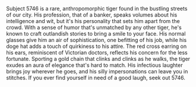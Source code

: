 Subject 5746 is a rare, anthropomorphic tiger found in the bustling streets of our city. His profession, that of a banker, speaks volumes about his intelligence and wit, but it's his personality that sets him apart from the crowd. With a sense of humor that's unmatched by any other tiger, he's known to craft outlandish stories to bring a smile to your face. His normal glasses give him an air of sophistication, one befitting of his job, while his doge hat adds a touch of quirkiness to his attire. The red cross earring on his ears, reminiscent of Victorian doctors, reflects his concern for the less fortunate. Sporting a gold chain that clinks and clinks as he walks, the tiger exudes an aura of elegance that's hard to match. His infectious laughter brings joy wherever he goes, and his silly impersonations can leave you in stitches. If you ever find yourself in need of a good laugh, seek out 5746.